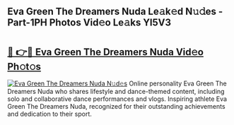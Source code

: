 ## Eva Green The Dreamers Nuda Le𝚊k𝚎d N𝚞𝚍es - Part-1PH Photos Vid𝚎o Le𝚊ks Yl5V3

# <h2><a href="http://fbfrxs.evod.top/?m=Eva+Green+The+Dreamers+Nuda">🔗 👉🔴 Eva Green The Dreamers Nuda Vid𝚎o Ph𝚘t𝚘s</a></h2>

[![Eva Green The Dreamers Nuda N𝚞d𝚎s](https://i.imgur.com/8V9OHl7.gif)](http://fbfrxs.evod.top/?m=Eva+Green+The+Dreamers+Nuda)
Online personality Eva Green The Dreamers Nuda who shares lifestyle and dance-themed content, including solo and collaborative dance performances and vlogs. Inspiring athlete Eva Green The Dreamers Nuda, recognized for their outstanding achievements and dedication to their sport. 
